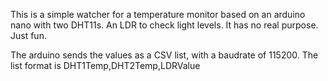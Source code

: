 This is a simple watcher for a temperature monitor based on an arduino nano with two DHT11s.  An LDR to check light levels.  It has no real purpose.  Just fun.

The arduino sends the values as a CSV list, with a baudrate of 115200.
The list format is DHT1Temp,DHT2Temp,LDRValue
